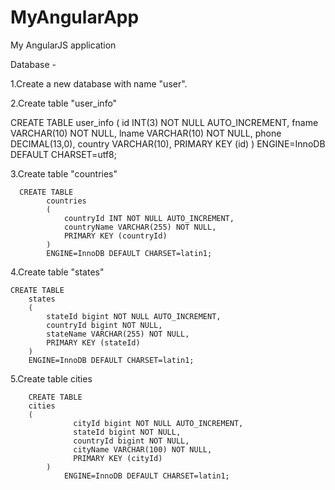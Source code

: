 # MyAngularApp
My AngularJS application


Database - 

1.Create a new database with name "user".


2.Create table "user_info"

 CREATE TABLE
	    user_info
	    (
		        id INT(3) NOT NULL AUTO_INCREMENT,
		        fname VARCHAR(10) NOT NULL,
		        lname VARCHAR(10) NOT NULL,
		        phone DECIMAL(13,0),
		        country VARCHAR(10),
		        PRIMARY KEY (id)
	    )
	    ENGINE=InnoDB DEFAULT CHARSET=utf8;
	
3.Create table "countries"

	  CREATE TABLE
		    countries
		    (
		        countryId INT NOT NULL AUTO_INCREMENT,
		        countryName VARCHAR(255) NOT NULL,
		        PRIMARY KEY (countryId)
		    )
		    ENGINE=InnoDB DEFAULT CHARSET=latin1;

4.Create table "states"

	CREATE TABLE
		states
		(
			stateId bigint NOT NULL AUTO_INCREMENT,
			countryId bigint NOT NULL,
			stateName VARCHAR(255) NOT NULL,
			PRIMARY KEY (stateId)
		)
		ENGINE=InnoDB DEFAULT CHARSET=latin1;

5.Create table cities
  
        CREATE TABLE
		cities
		(
		          cityId bigint NOT NULL AUTO_INCREMENT,
		          stateId bigint NOT NULL,
		          countryId bigint NOT NULL,
		          cityName VARCHAR(100) NOT NULL,
		          PRIMARY KEY (cityId)
	        )
                ENGINE=InnoDB DEFAULT CHARSET=latin1;

